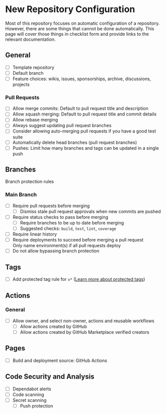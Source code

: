 # New Repository Configuration

Most of this repository focuses on automatic configuration of a repository. However, there are some things that cannot be done automatically. This page will cover those things in checklist form and provide links to the relevant documentation.

## General

- [ ] Template repository
- [ ] Default branch
- [ ] Feature choices: wikis, issues, sponsorships, archive, discussions, projects

### Pull Requests

- [ ] Allow merge commits: Default to pull request title and description
- [ ] Allow squash merging: Default to pull request title and commit details
- [ ] Allow rebase merging
- [ ] Always suggest updating pull request branches
- [ ] Consider allowing auto-merging pull requests if you have a good test suite
- [ ] Automatically delete head branches (pull request branches)
- [ ] Pushes: Limit how many branches and tags can be updated in a single push

## Branches

Branch protection rules

### Main Branch

- [ ] Require pull requests before merging  
  - [ ] Dismiss stale pull request approvals when new commits are pushed  
- [ ] Require status checks to pass before merging
  - [ ] Require branches to be up to date before merging  
  - [ ] Suggested checks: `build`, `test`, `lint`, `coverage`  
- [ ] Require linear history
- [ ] Require deployments to succeed before merging a pull request  
      Only name environment(s) if all pull requests deploy  
- [ ] Do not allow bypassing branch protection

## Tags

- [ ] Add protected tag rule for `v*` ([Learn more about protected tags](https://docs.github.com/en/repositories/managing-your-repositorys-settings-and-features/managing-repository-settings/configuring-tag-protection-rules))

## Actions

### General

- [ ] Allow owner, and select non-owner, actions and reusable workflows  
  - [ ] Allow actions created by GitHub  
  - [ ] Allow actions created by GitHub Marketplace verified creators  

## Pages

- [ ] Build and deployment source: GitHub Actions

## Code Security and Analysis

- [ ] Dependabot alerts
- [ ] Code scanning
- [ ] Secret scanning  
  - [ ] Push protection  
